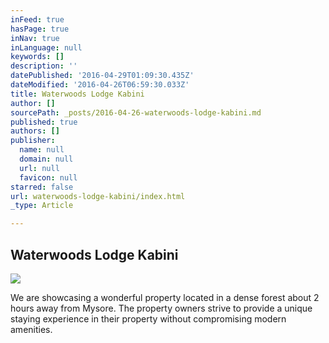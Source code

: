 ```yaml
---
inFeed: true
hasPage: true
inNav: true
inLanguage: null
keywords: []
description: ''
datePublished: '2016-04-29T01:09:30.435Z'
dateModified: '2016-04-26T06:59:30.033Z'
title: Waterwoods Lodge Kabini
author: []
sourcePath: _posts/2016-04-26-waterwoods-lodge-kabini.md
published: true
authors: []
publisher:
  name: null
  domain: null
  url: null
  favicon: null
starred: false
url: waterwoods-lodge-kabini/index.html
_type: Article

---
```

## Waterwoods Lodge Kabini
![](https://the-grid-user-content.s3-us-west-2.amazonaws.com/af3c45f7-1105-4d24-84f5-448ca3b289fd.jpg)

We are showcasing a wonderful property located in a dense forest about 2 hours away from Mysore. The property owners strive to provide a unique staying experience in their property without compromising modern amenities.